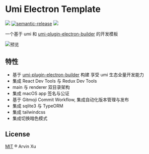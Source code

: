 # Umi Electron Template

![][version-url] [![semantic-release](https://img.shields.io/badge/%20%20%F0%9F%93%A6%F0%9F%9A%80-semantic--release-e10079.svg)](https://github.com/semantic-release/semantic-release) ![][license-url]

[version-url]: https://img.shields.io/github/v/release/arvinxx/umi-electron-template
[license-url]: https://img.shields.io/github/license/arvinxx/umi-electron-template

一个基于 umi 和 [umi-plugin-electron-builder](https://github.com/BySlin/umi-plugin-electron-builder) 的开发模板

![预览](https://gw.alipayobjects.com/zos/antfincdn/k7TRgZNHSJ/1bbf755c-a3bf-45bd-a3f8-64745a93f8b2.png)

## 特性

- 基于 [umi-plugin-electron-builder](https://github.com/BySlin/umi-plugin-electron-builder) 构建 享受 umi 生态全量开发能力
- 集成 React Dev Tools 与 Redux Dev Tools
- main 与 renderer 双目录架构
- 集成 macOS app 签名与公证
- 基于 Gitmoji Commit Workflow, 集成自动化版本管理与发布
- 集成 sqlite3 与 TypeORM
- 集成 tailwindcss
- 集成切换暗色模式

## License

[MIT](./LICENSE) ® Arvin Xu
